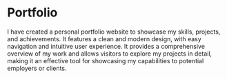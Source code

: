 # Portfolio
I have created a personal portfolio website to showcase my skills, projects, and achievements. It features a clean and modern design, with easy navigation and intuitive user experience. It provides a comprehensive overview of my work and allows visitors to explore my projects in detail, making it an effective tool for showcasing my capabilities to potential employers or clients.
